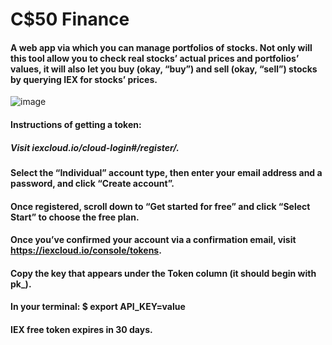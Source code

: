 # C$50 Finance
#### A web app via which you can manage portfolios of stocks. Not only will this tool allow you to check real stocks’ actual prices and portfolios’ values, it will also let you buy (okay, “buy”) and sell (okay, “sell”) stocks by querying IEX for stocks’ prices.
![image](https://user-images.githubusercontent.com/101427135/224576994-b11cbd51-ab80-4b57-b1c8-c93e5df8be1e.png)

#### Instructions of getting a token:
##### Visit iexcloud.io/cloud-login#/register/.
#### Select the “Individual” account type, then enter your email address and a password, and click “Create account”.
#### Once registered, scroll down to “Get started for free” and click “Select Start” to choose the free plan.
#### Once you’ve confirmed your account via a confirmation email, visit https://iexcloud.io/console/tokens.
#### Copy the key that appears under the Token column (it should begin with pk_).

#### In your terminal: $ export API_KEY=value

#### IEX free token expires in 30 days.
